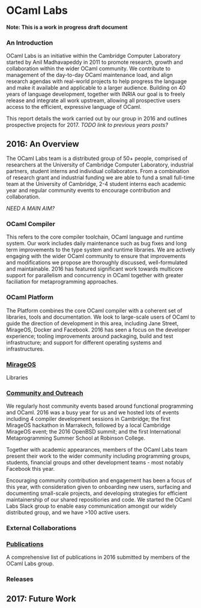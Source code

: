 # OCaml Labs

**Note: This is a work in progress draft document**

### An Introduction

OCaml Labs is an initiative within the Cambridge Computer Laboratory started by Anil Madhavapeddy in 2011 to promote research, growth and collaboration within the wider OCaml community. We contribute to management of the day-to-day OCaml maintenance load, and align research agendas with real-world projects to help progress the language and make it available and applicable to a larger audience. Building on 40 years of language development, together with INRIA our goal is to freely release and integrate all work upstream, allowing all prospective users access to the efficient, expressive language of OCaml.

This report details the work carried out by our group in 2016 and outlines prospective projects for 2017. _TODO link to previous years posts?_

## 2016: An Overview

The OCaml Labs team is a distributed group of 50+ people, comprised of researchers at the University of Cambridge Computer Laboratory, industrial partners, student interns and individual collaborators. From a combination of research grant and industrial funding we are able to fund a small full-time team at the University of Cambridge, 2-4 student interns each academic year and regular community events to encourage contribution and collaboration.

_NEED A MAIN AIM?_

### OCaml Compiler

This refers to the core compiler toolchain, OCaml language and runtime system. Our work includes daily maintenance such as bug fixes and long term improvements to the type system and runtime libraries. We are actively engaging with the wider OCaml community to ensure that improvements and modifications we propose are thoroughly discussed, well-formulated and maintainable. 2016 has featured significant work towards multicore support for parallelism and concurrency in OCaml together with greater faciliation for metaprogramming approaches.

### OCaml Platform

The Platform combines the core OCaml compiler with a coherent set of libraries, tools and documentation. We look to large-scale users of OCaml to guide the direction of development in this area, including Jane Street, MirageOS, Docker and Facebook. 2016 has seen a focus on the developer experience; tooling improvements around packaging, build and test infrastructure; and support for different operating systems and infrastructures. 

### [MirageOS](./libraries.md)

Libraries

### [Community and Outreach](./community-and-outreach.md)

We regularly host community events based around functional programming and OCaml. 2016 was a busy year for us and we hosted lots of events including 4 compiler development sessions in Cambridge; the first MirageOS hackathon in Marrakech, followed by a local Cambridge MirageOS event; the 2016 OpenBSD summit; and the first International Metaprogramming Summer School at Robinson College. 

Together with academic appearances, members of the OCaml Labs team present their work to the wider community including programming groups, students, financial groups and other development teams - most notably Facebook this year. 

Encouraging community contribution and engagement has been a focus of this year, with consideration given to onboarding new users, surfacing and documenting small-scale projects, and developing strategies for efficient maintainership of our shared repositiories and code. We started the OCaml Labs Slack group to enable easy communication amongst our widely distributed group, and we have >100 active users.

### External Collaborations

### [Publications](./publications.md)

A comprehensive list of publications in 2016 submitted by members of the OCaml Labs group.

### Releases

## 2017: Future Work

### 

